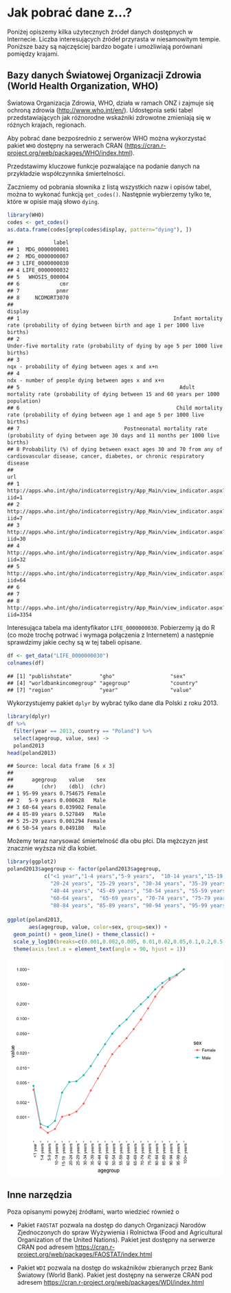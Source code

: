 # Jak pobrać dane z...?

Poniżej opiszemy kilka użytecznych źródeł danych dostępnych w Internecie.
Liczba interesujących źródeł przyrasta w niesamowitym tempie. Poniższe bazy są najczęściej bardzo bogate i umożliwiają porównani pomiędzy krajami.


## Bazy danych Światowej Organizacji Zdrowia (World Health Organization, WHO)

Światowa Organizacja Zdrowia, WHO, działa w ramach ONZ i zajmuje się ochroną zdrowia (http://www.who.int/en/). Udostępnia setki tabel przedstawiających jak różnorodne wskaźniki zdrowotne zmieniają się w różnych krajach, regionach.

Aby pobrać dane bezpośrednio z serwerów WHO można wykorzystać pakiet `WHO` dostępny na serwerach CRAN (https://cran.r-project.org/web/packages/WHO/index.html).

Przedstawimy kluczowe funkcje pozwalające na podanie danych na przykładzie współczynnika śmiertelności.

Zaczniemy od pobrania słownika z listą wszystkich nazw i opisów tabel, można to wykonać funkcją `get_codes()`. Następnie wybierzemy tylko te, które w opisie mają słowo `dying`.


```r
library(WHO)
codes <- get_codes()
as.data.frame(codes[grep(codes$display, pattern="dying"), ])
```



```
##             label
## 1  MDG_0000000001
## 2  MDG_0000000007
## 3 LIFE_0000000030
## 4 LIFE_0000000032
## 5   WHOSIS_000004
## 6             cmr
## 7            pnmr
## 8     NCDMORT3070
##                                                                                                                                      display
## 1                                                  Infant mortality rate (probability of dying between birth and age 1 per 1000 live births)
## 2                                                             Under-five mortality rate (probability of dying by age 5 per 1000 live births)
## 3                                                                                          nqx - probability of dying between ages x and x+n
## 4                                                                                        ndx - number of people dying between ages x and x+n
## 5                                                    Adult mortality rate (probability of dying between 15 and 60 years per 1000 population)
## 6                                                   Child mortality rate (probability of dying between age 1 and age 5 per 1000 live births)
## 7                                  Postneonatal mortality rate (probability of dying between age 30 days and 11 months per 1000 live births)
## 8 Probability (%) of dying between exact ages 30 and 70 from any of cardiovascular disease, cancer, diabetes, or chronic respiratory disease
##                                                                               url
## 1    http://apps.who.int/gho/indicatorregistry/App_Main/view_indicator.aspx?iid=1
## 2    http://apps.who.int/gho/indicatorregistry/App_Main/view_indicator.aspx?iid=7
## 3   http://apps.who.int/gho/indicatorregistry/App_Main/view_indicator.aspx?iid=30
## 4   http://apps.who.int/gho/indicatorregistry/App_Main/view_indicator.aspx?iid=32
## 5   http://apps.who.int/gho/indicatorregistry/App_Main/view_indicator.aspx?iid=64
## 6                                                                                
## 7                                                                                
## 8 http://apps.who.int/gho/indicatorregistry/App_Main/view_indicator.aspx?iid=3354
```

Interesująca tabela ma identyfikator `LIFE_0000000030`. Pobierzemy ją do R (co może trochę potrwać i wymaga połączenia z Internetem) a następnie sprawdzimy jakie cechy są w tej tabeli opisane.


```r
df <- get_data("LIFE_0000000030")
colnames(df)
```

```
## [1] "publishstate"         "gho"                  "sex"                 
## [4] "worldbankincomegroup" "agegroup"             "country"             
## [7] "region"               "year"                 "value"
```

Wykorzystujemy pakiet `dplyr` by wybrać tylko dane dla Polski z roku 2013.


```r
library(dplyr)
df %>% 
  filter(year == 2013, country == "Poland") %>%
  select(agegroup, value, sex) ->
  poland2013
head(poland2013)
```

```
## Source: local data frame [6 x 3]
## 
##      agegroup    value    sex
##         (chr)    (dbl)  (chr)
## 1 95-99 years 0.754675 Female
## 2   5-9 years 0.000628   Male
## 3 60-64 years 0.039902 Female
## 4 85-89 years 0.527849   Male
## 5 25-29 years 0.001294 Female
## 6 50-54 years 0.049180   Male
```

Możemy teraz narysować śmiertelność dla obu płci. Dla mężczyzn jest znacznie wyższa niż dla kobiet.


```r
library(ggplot2)
poland2013$agegroup <- factor(poland2013$agegroup,
            c("<1 year","1-4 years","5-9 years",  "10-14 years","15-19  years", 
              "20-24 years", "25-29 years", "30-34 years", "35-39 years", 
              "40-44 years", "45-49 years", "50-54 years", "55-59 years", 
              "60-64 years",  "65-69 years", "70-74 years", "75-79 years", 
              "80-84 years", "85-89 years", "90-94 years", "95-99 years", "100+ years"))

ggplot(poland2013, 
       aes(agegroup, value, color=sex, group=sex)) +
  geom_point() + geom_line() + theme_classic() + 
  scale_y_log10(breaks=c(0.001,0.002,0.005, 0.01,0.02,0.05,0.1,0.2,0.5,1)) +
  theme(axis.text.x = element_text(angle = 90, hjust = 1))
```

![plot of chunk unnamed-chunk-4](figure/unnamed-chunk-4-1.png)

## Inne narzędzia

Poza opisanymi powyżej źródłami, warto wiedzieć również o

* Pakiet `FAOSTAT` pozwala na dostęp do danych Organizacji Narodów Zjednoczonych do spraw Wyżywienia i Rolnictwa (Food and Agricultural Organization of the United Nations). Pakiet jest dostępny na serwerze CRAN pod adresem 
https://cran.r-project.org/web/packages/FAOSTAT/index.html

* Pakiet `WDI` pozwala na dostęp do wskaźników zbieranych przez Bank Światowy (World Bank). Pakiet jest dostępny na serwerze CRAN pod adresem
https://cran.r-project.org/web/packages/WDI/index.html



